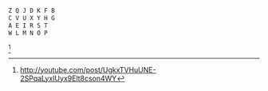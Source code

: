 ```txt
Z Q J D K F B
C V U X Y H G
A E I R S T
W L M N O P
```
[^1]

[^1]: <http://youtube.com/post/UgkxTVHuUNE-2SPqaLyxIUyx9Elt8cson4WY>